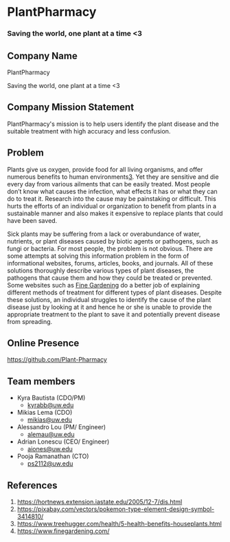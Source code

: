 # PlantPharmacy 
### Saving the world, one plant at a time <3

## Company Name
PlantPharmacy

Saving the world, one plant at a time <3

## Company Mission Statement
PlantPharmacy's mission is to help users identify the plant disease and the suitable treatment with high accuracy and less confusion.

## Problem
Plants give us oxygen, provide food for all living organisms, and offer numerous benefits to human environments[3](https://www.treehugger.com/health/5-health-benefits-houseplants.html). Yet they are sensitive and die every day from various ailments that can be easily treated. Most people don’t know what causes the infection, what effects it has or what they can do to treat it.  Research into the cause may be painstaking or difficult. This hurts the efforts of an individual or organization to benefit from plants in a sustainable manner and also makes it expensive to replace plants that could have been saved. 

Sick plants may be suffering from a lack or overabundance of water, nutrients, or plant diseases caused by biotic agents or pathogens, such as fungi or bacteria. For most people, the problem is not obvious. There are some attempts at solving this information problem in the form of informational websites, forums, articles, books, and journals. All of these solutions thoroughly describe various types of plant diseases, the pathogens that cause them and how they could be treated or prevented. Some websites such as [Fine Gardening](https://www.finegardening.com/) do a better job of explaining different methods of treatment for different types of plant diseases. Despite these solutions, an individual struggles to identify the cause of the plant disease just by looking at it and hence he or she is unable to provide the appropriate treatment to the plant to save it and potentially prevent disease from spreading.

## Online Presence
https://github.com/Plant-Pharmacy

## Team members 
- Kyra Bautista (CDO/PM)
    - kyrabb@uw.edu
- Mikias Lema (CDO)
    - mikias@uw.edu
- Alessandro Lou (PM/ Engineer)
    - alemau@uw.edu
- Adrian Lonescu (CEO/ Engineer)
    - aiones@uw.edu
- Pooja Ramanathan (CTO)
    - ps2112@uw.edu

## References
1. https://hortnews.extension.iastate.edu/2005/12-7/dis.html
2. https://pixabay.com/vectors/pokemon-type-element-design-symbol-3414810/
3. https://www.treehugger.com/health/5-health-benefits-houseplants.html
4. https://www.finegardening.com/
